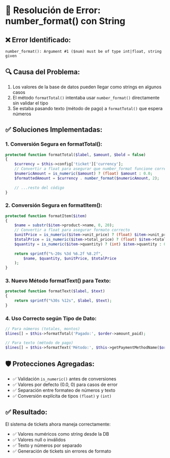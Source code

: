 # 🔧 Resolución de Error: number_format() con String

## ❌ **Error Identificado:**
```
number_format(): Argument #1 ($num) must be of type int|float, string given
```

## 🔍 **Causa del Problema:**
1. Los valores de la base de datos pueden llegar como strings en algunos casos
2. El método `formatTotal()` intentaba usar `number_format()` directamente sin validar el tipo
3. Se estaba pasando texto (método de pago) a `formatTotal()` que espera números

## ✅ **Soluciones Implementadas:**

### 1. **Conversión Segura en formatTotal():**
```php
protected function formatTotal($label, $amount, $bold = false)
{
    $currency = $this->config['ticket']['currency'];
    // Convertir a float para asegurar que number_format funcione correctamente
    $numericAmount = is_numeric($amount) ? (float) $amount : 0.0;
    $formattedAmount = $currency . number_format($numericAmount, 2);
    
    // ...resto del código
}
```

### 2. **Conversión Segura en formatItem():**
```php
protected function formatItem($item)
{
    $name = substr($item->product->name, 0, 20);
    // Convertir a float para asegurar formato correcto
    $unitPrice = is_numeric($item->unit_price) ? (float) $item->unit_price : 0.0;
    $totalPrice = is_numeric($item->total_price) ? (float) $item->total_price : 0.0;
    $quantity = is_numeric($item->quantity) ? (int) $item->quantity : 0;
    
    return sprintf("%-20s %3d %6.2f %8.2f", 
        $name, $quantity, $unitPrice, $totalPrice
    );
}
```

### 3. **Nuevo Método formatText() para Texto:**
```php
protected function formatText($label, $text)
{
    return sprintf("%30s %12s", $label, $text);
}
```

### 4. **Uso Correcto según Tipo de Dato:**
```php
// Para números (totales, montos)
$lines[] = $this->formatTotal('Pagado:', $order->amount_paid);

// Para texto (método de pago)
$lines[] = $this->formatText('Método:', $this->getPaymentMethodName($order->payment_method ?? 'cash'));
```

## 🛡️ **Protecciones Agregadas:**
- ✅ Validación `is_numeric()` antes de conversiones
- ✅ Valores por defecto (0.0, 0) para casos de error
- ✅ Separación entre formateo de números y texto
- ✅ Conversión explícita de tipos `(float)` y `(int)`

## ✅ **Resultado:**
El sistema de tickets ahora maneja correctamente:
- ✅ Valores numéricos como string desde la DB
- ✅ Valores null o inválidos
- ✅ Texto y números por separado
- ✅ Generación de tickets sin errores de formato
